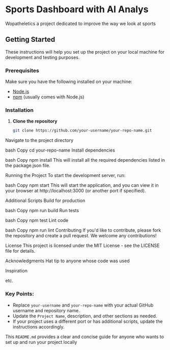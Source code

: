 #  Sports Dashboard with AI Analys

Wopatheletics a project dedicated to improve the way we look at sports

## Getting Started

These instructions will help you set up the project on your local machine for development and testing purposes.

### Prerequisites

Make sure you have the following installed on your machine:

- [Node.js](https://nodejs.org/) 
- [npm](https://www.npmjs.com/) (usually comes with Node.js)

### Installation

1. **Clone the repository**

   ```bash
   git clone https://github.com/your-username/your-repo-name.git
Navigate to the project directory

bash
Copy
cd your-repo-name
Install dependencies

bash
Copy
npm install
This will install all the required dependencies listed in the package.json file.

Running the Project
To start the development server, run:

bash
Copy
npm start
This will start the application, and you can view it in your browser at http://localhost:3000 (or another port if specified).

Additional Scripts
Build for production

bash
Copy
npm run build
Run tests

bash
Copy
npm test
Lint code

bash
Copy
npm run lint
Contributing
If you'd like to contribute, please fork the repository and create a pull request. We welcome any contributions!

License
This project is licensed under the MIT License - see the LICENSE file for details.

Acknowledgments
Hat tip to anyone whose code was used

Inspiration

etc.



### Key Points:
- Replace `your-username` and `your-repo-name` with your actual GitHub username and repository name.
- Update the `Project Name`, description, and other sections as needed.
- If your project uses a different port or has additional scripts, update the instructions accordingly.

This `README.md` provides a clear and concise guide for anyone who wants to set up and run your project locally
